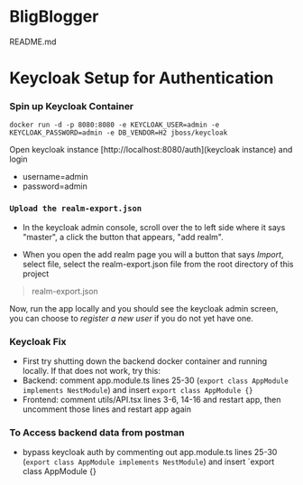 # BligBlogger

README.md 
# Keycloak Setup for Authentication

### Spin up Keycloak Container
```
docker run -d -p 8080:8080 -e KEYCLOAK_USER=admin -e KEYCLOAK_PASSWORD=admin -e DB_VENDOR=H2 jboss/keycloak
```

Open keycloak instance [http://localhost:8080/auth](keycloak instance) and login 
- username=admin
- password=admin


### `Upload the realm-export.json`
- In the keycloak admin console, scroll over the to left side where it says "master", a click the button that appears, "add realm".

- When you open the add realm page  you will a button that says *Import*, select file, select the realm-export.json file from the root directory of this project 
> realm-export.json

Now, run the app locally and you should see the keycloak admin screen, you can choose to *register a new user* if you do not yet have one.

### Keycloak Fix
- First try shutting down the backend docker container and running locally. If that does not work, try this:
- Backend: comment app.module.ts lines 25-30 (`export class AppModule implements NestModule`) and insert `export class AppModule {}`
- Frontend: comment utils/API.tsx lines 3-6, 14-16 and restart app, then uncomment those lines and restart app again

### To Access backend data from postman
- bypass keycloak auth by commenting out app.module.ts lines 25-30 (`export class AppModule implements NestModule`) and insert `export class AppModule {}